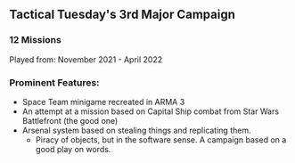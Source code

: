 ## Tactical Tuesday's 3rd Major Campaign

### 12 Missions

Played from:
November 2021 - April 2022

### Prominent Features:

* Space Team minigame recreated in ARMA 3
* An attempt at a mission based on Capital Ship combat from Star Wars Battlefront (the good one)
* Arsenal system based on stealing things and replicating them.
  - Piracy of objects, but in the software sense. A campaign based on a good play on words.
